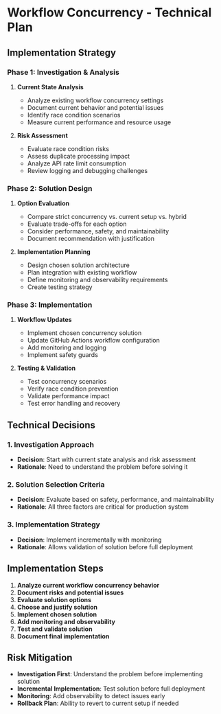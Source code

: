 # Workflow Concurrency - Technical Plan

## Implementation Strategy

### Phase 1: Investigation & Analysis
1. **Current State Analysis**
   - Analyze existing workflow concurrency settings
   - Document current behavior and potential issues
   - Identify race condition scenarios
   - Measure current performance and resource usage

2. **Risk Assessment**
   - Evaluate race condition risks
   - Assess duplicate processing impact
   - Analyze API rate limit consumption
   - Review logging and debugging challenges

### Phase 2: Solution Design
1. **Option Evaluation**
   - Compare strict concurrency vs. current setup vs. hybrid
   - Evaluate trade-offs for each option
   - Consider performance, safety, and maintainability
   - Document recommendation with justification

2. **Implementation Planning**
   - Design chosen solution architecture
   - Plan integration with existing workflow
   - Define monitoring and observability requirements
   - Create testing strategy

### Phase 3: Implementation
1. **Workflow Updates**
   - Implement chosen concurrency solution
   - Update GitHub Actions workflow configuration
   - Add monitoring and logging
   - Implement safety guards

2. **Testing & Validation**
   - Test concurrency scenarios
   - Verify race condition prevention
   - Validate performance impact
   - Test error handling and recovery

## Technical Decisions

### 1. Investigation Approach
- **Decision**: Start with current state analysis and risk assessment
- **Rationale**: Need to understand the problem before solving it

### 2. Solution Selection Criteria
- **Decision**: Evaluate based on safety, performance, and maintainability
- **Rationale**: All three factors are critical for production system

### 3. Implementation Strategy
- **Decision**: Implement incrementally with monitoring
- **Rationale**: Allows validation of solution before full deployment

## Implementation Steps

1. **Analyze current workflow concurrency behavior**
2. **Document risks and potential issues**
3. **Evaluate solution options**
4. **Choose and justify solution**
5. **Implement chosen solution**
6. **Add monitoring and observability**
7. **Test and validate solution**
8. **Document final implementation**

## Risk Mitigation

- **Investigation First**: Understand the problem before implementing solution
- **Incremental Implementation**: Test solution before full deployment
- **Monitoring**: Add observability to detect issues early
- **Rollback Plan**: Ability to revert to current setup if needed
